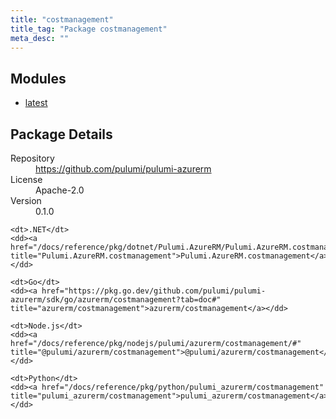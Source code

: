 ```yaml
---
title: "costmanagement"
title_tag: "Package costmanagement"
meta_desc: ""
---
```


<!-- WARNING: this file was generated by Pulumi Docs Generator. -->
<!-- Do not edit by hand unless you're certain you know what you are doing! -->



<h2 id="modules">Modules</h2>
<ul class="api">
    <li><a href="latest/" title="latest"><span class="symbol module"></span>latest</a></li>
</ul>

<h2 id="package-details">Package Details</h2>
<dl class="package-details">
	<dt>Repository</dt>
	<dd><a href="https://github.com/pulumi/pulumi-azurerm">https://github.com/pulumi/pulumi-azurerm</a></dd>
	<dt>License</dt>
	<dd>Apache-2.0</dd>
	<dt>Version</dt>
	<dd>0.1.0</dd>
</dl>



<dl class="tabular">

    <dt>.NET</dt>
    <dd><a href="/docs/reference/pkg/dotnet/Pulumi.AzureRM/Pulumi.AzureRM.costmanagement.html" title="Pulumi.AzureRM.costmanagement">Pulumi.AzureRM.costmanagement</a></dd>

    <dt>Go</dt>
    <dd><a href="https://pkg.go.dev/github.com/pulumi/pulumi-azurerm/sdk/go/azurerm/costmanagement?tab=doc#" title="azurerm/costmanagement">azurerm/costmanagement</a></dd>

    <dt>Node.js</dt>
    <dd><a href="/docs/reference/pkg/nodejs/pulumi/azurerm/costmanagement/#" title="@pulumi/azurerm/costmanagement">@pulumi/azurerm/costmanagement</a></dd>

    <dt>Python</dt>
    <dd><a href="/docs/reference/pkg/python/pulumi_azurerm/costmanagement" title="pulumi_azurerm/costmanagement">pulumi_azurerm/costmanagement</a></dd>

</dl>

